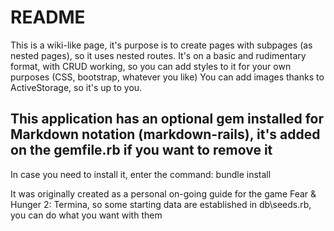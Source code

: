 # README

This is a wiki-like page, it's purpose is to create pages with subpages (as nested pages), so it uses nested routes.
It's on a basic and rudimentary format, with CRUD working, so you can add styles to it for your own purposes (CSS, bootstrap, whatever you like)
You can add images thanks to ActiveStorage, so it's up to you.

## This application has an optional gem installed for Markdown notation (markdown-rails), it's added on the gemfile.rb if you want to remove it

In case you need to install it, enter the command:
bundle install

It was originally created as a personal on-going guide for the game Fear & Hunger 2: Termina, so some starting data are established in db\seeds.rb,
you can do what you want with them
 
